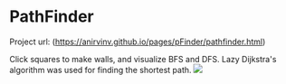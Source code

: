 # PathFinder 
Project url: (https://anirvinv.github.io/pages/pFinder/pathfinder.html)

Click squares to make walls, and visualize BFS and DFS. Lazy Dijkstra's algorithm was used for finding the shortest path.
![](https://media.giphy.com/media/jut7QM6CiH6v9MMtH7/giphy.gif)
